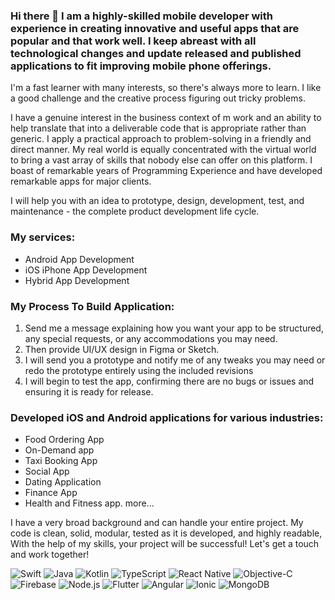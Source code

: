 ### Hi there 👋 I am a highly-skilled mobile developer with experience in creating innovative and useful apps that are popular and that work well. I keep abreast with all technological changes and update released and published applications to fit improving mobile phone offerings.

I'm a fast learner with many interests, so there's always more to learn. I like a good challenge and the creative process figuring out tricky problems. 

I have a genuine interest in the business context of m work and an ability to help translate that into a deliverable code that is appropriate rather than generic. I apply a practical approach to problem-solving in a friendly and direct manner. My real world is equally concentrated with the virtual world to bring a vast array of skills that nobody else can offer on this platform. I boast of remarkable years of Programming Experience and have developed remarkable apps for major clients.

I will help you with an idea to prototype, design, development, test, and maintenance - the complete product development life cycle.

### My services:
- Android App Development
- iOS iPhone App Development
- Hybrid App Development

### My Process To Build Application:
1. Send me a message explaining how you want your app to be structured, any special requests, or any accommodations you may need.
2. Then provide UI/UX design in Figma or Sketch.
3. I will send you a prototype and notify me of any tweaks you may need or redo the prototype entirely using the included revisions
4. I will begin to test the app, confirming there are no bugs or issues and ensuring it is ready for release.

### Developed iOS and Android applications for various industries:
- Food Ordering App
- On-Demand app
- Taxi Booking App
- Social App
- Dating Application
- Finance App
- Health and Fitness app.
more...

I have a very broad background and can handle your entire project. My code is clean, solid, modular, tested as it is developed, and highly readable, With the help of my skills, your project will be successful! Let's get a touch and work together!

<p>
  <img alt="Swift" src="https://img.shields.io/badge/HTML-E34F26?logo=html5&logoColor=white&style=flat" />
  <img alt="Java" src="https://img.shields.io/badge/CSS-1572B6?logo=css3&logoColor=white&style=flat" />
  <img alt="Kotlin" src="https://img.shields.io/badge/JavaScript-F7DF1E?logo=javascript&logoColor=white&style=flat" />
  <img alt="TypeScript" src="https://img.shields.io/badge/TypeScript-3178C6?logo=typescript&logoColor=white&style=flat" />

  <img alt="React Native" src="https://img.shields.io/badge/Vue.js-4FC08D?logo=vue-dot-js&logoColor=white&style=flat" />
  <img alt="Objective-C" src="https://img.shields.io/badge/Angular-DD0031?logo=angular&logoColor=white&style=flat" />
  <img alt="Firebase" src="https://img.shields.io/badge/React-61DAFB?logo=react&logoColor=white&style=flat" />
  
  <img alt="Node.js" src="https://img.shields.io/badge/NestJs-E0234E?logo=nestjs&logoColor=white&style=flat" />
  <img alt="Flutter" src="https://img.shields.io/badge/express-000000?logo=express&logoColor=white&style=flat" />
  
  <img alt="Angular" src="https://img.shields.io/badge/PostgreSQL-336791?logo=postgresql&logoColor=white&style=flat" />
  <img alt="Ionic" src="https://img.shields.io/badge/mongoDB-47A248?logo=mongodb&logoColor=white&style=flat" />
  
  <img alt="MongoDB" src="https://img.shields.io/badge/sass-CC6699?logo=sass&logoColor=white&style=flat" />
</p>
